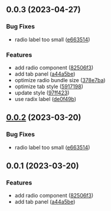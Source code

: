 ## 0.0.3 (2023-04-27)


### Bug Fixes

* radio label too small ([e663514](https://github.com/AkaraChen/react-components/commit/e663514ff51885b436d399c5509068044cda9021))


### Features

* add radio component ([82506f3](https://github.com/AkaraChen/react-components/commit/82506f3e89355e3fae4b4245e7a90b619751b466))
* add tab panel ([a44a5be](https://github.com/AkaraChen/react-components/commit/a44a5bee974cee77c024a973cd5d26234df9267c))
* optimize radio bundle size ([378e7ba](https://github.com/AkaraChen/react-components/commit/378e7ba091d50944daa3ece90aaa6d95041316cd))
* optimize tab style ([5917198](https://github.com/AkaraChen/react-components/commit/5917198b953fbbdcbf95aaa844ae1dcf596f186c))
* update style ([97ff423](https://github.com/AkaraChen/react-components/commit/97ff423882f57f27b74b96f15e78b2b5e51cc618))
* use radix label ([de0f49b](https://github.com/AkaraChen/react-components/commit/de0f49b892f40b83dfeaa1e75e6ae4624505fa7e))



## [0.0.2](https://github.com/AkaraChen/react-components/compare/0.0.1...0.0.2) (2023-03-20)

### Bug Fixes

-   radio label too small ([e663514](https://github.com/AkaraChen/react-components/commit/e663514ff51885b436d399c5509068044cda9021))

## 0.0.1 (2023-03-20)

### Features

-   add radio component ([82506f3](https://github.com/AkaraChen/react-components/commit/82506f3e89355e3fae4b4245e7a90b619751b466))
-   add tab panel ([a44a5be](https://github.com/AkaraChen/react-components/commit/a44a5bee974cee77c024a973cd5d26234df9267c))
